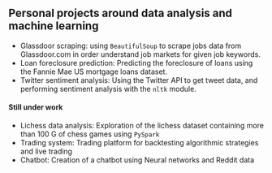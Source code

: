 ## Personal projects around data analysis and machine learning

 - Glassdoor scraping: using ```BeautifulSoup``` to scrape jobs data from Glassdoor.com in order understand job markets for given job keywords.
 - Loan foreclosure prediction: Predicting the foreclosure of loans using the Fannie Mae US mortgage loans dataset.
 - Twitter sentiment analysis: Using the Twitter API to get tweet data, and performing sentiment analysis with the ```nltk``` module.
 
 #### Still under work
 - Lichess data analysis: Exploration of the lichess dataset containing more than 100 G of chess games using ```PySpark```
 - Trading system: Trading platform for backtesting algorithmic strategies and live trading
 - Chatbot: Creation of a chatbot using Neural networks and Reddit data
